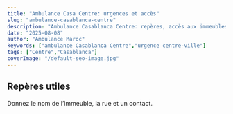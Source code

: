 ```yaml
---
title: "Ambulance Casa Centre: urgences et accès"
slug: "ambulance-casablanca-centre"
description: "Ambulance Casablanca Centre: repères, accès aux immeubles et axes prioritaires pour gagner du temps."
date: "2025-08-08"
author: "Ambulance Maroc"
keywords: ["ambulance Casablanca Centre","urgence centre-ville"]
tags: ["Centre","Casablanca"]
coverImage: "/default-seo-image.jpg"
---
```


## Repères utiles

Donnez le nom de l’immeuble, la rue et un contact.
